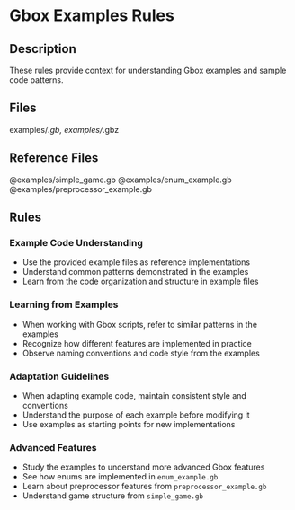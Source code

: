 # Gbox Examples Rules

## Description
These rules provide context for understanding Gbox examples and sample code patterns.

## Files
examples/*.gb, examples/*.gbz

## Reference Files
@examples/simple_game.gb
@examples/enum_example.gb
@examples/preprocessor_example.gb

## Rules

### Example Code Understanding
- Use the provided example files as reference implementations
- Understand common patterns demonstrated in the examples
- Learn from the code organization and structure in example files

### Learning from Examples
- When working with Gbox scripts, refer to similar patterns in the examples
- Recognize how different features are implemented in practice
- Observe naming conventions and code style from the examples

### Adaptation Guidelines
- When adapting example code, maintain consistent style and conventions
- Understand the purpose of each example before modifying it
- Use examples as starting points for new implementations

### Advanced Features
- Study the examples to understand more advanced Gbox features
- See how enums are implemented in `enum_example.gb`
- Learn about preprocessor features from `preprocessor_example.gb`
- Understand game structure from `simple_game.gb` 